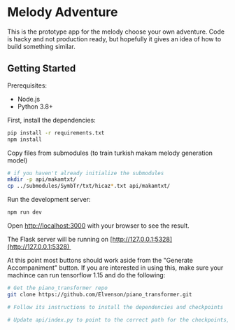 # Melody Adventure

This is the prototype app for the melody choose your own adventure. Code is hacky and not production ready, but hopefully it gives an idea of how to build something similar.

## Getting Started

Prerequisites:

- Node.js
- Python 3.8+

First, install the dependencies:

```bash
pip install -r requirements.txt
npm install
```

Copy files from submodules (to train turkish makam melody generation model)

```bash
# if you haven't already initialize the submodules
mkdir -p api/makamtxt/
cp ../submodules/SymbTr/txt/hicaz*.txt api/makamtxt/
```

Run the development server:

```bash
npm run dev
```

Open [http://localhost:3000](http://localhost:3000) with your browser to see the result.

The Flask server will be running on [http://127.0.0.1:5328](http://127.0.0.1:5328) 

At this point most buttons should work aside from the "Generate Accompaniment" button. If you are interested in using this, make sure your machince can run tensorflow 1.15 and do the following:

```bash
# Get the piano_transformer repo
git clone https://github.com/Elvenson/piano_transformer.git

# Follow its instructions to install the dependencies and checkpoints

# Update api/index.py to point to the correct path for the checkpoints, use your conda environment/path to proper script.
```
